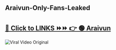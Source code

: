 
 ## Araivun-Only-Fans-Leaked

# <h2><a href="https://clipsfans.com/Araivun&ref=git">🔗 Click to LINKS ⏩⏩ 👉 🟢 Araivun </a></h2>

<a href="https://clipsfans.com/Araivun&ref=git" rel="nofollow" data-target="animated-image.originalLink"><img src="https://i.ibb.co.com/xMMVF88/686577567.gif" alt="Viral Video Original" style="max-width: 100%; display: inline-block;" data-target="animated-image.originalImage"></a>

